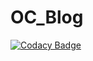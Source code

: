 # OC_Blog

[![Codacy Badge](https://api.codacy.com/project/badge/Grade/0e239a576c0141dfb8baab5a6d68368d)](https://app.codacy.com/manual/PatOpen/OC_Blog?utm_source=github.com&utm_medium=referral&utm_content=PatOpen/OC_Blog&utm_campaign=Badge_Grade_Dashboard)